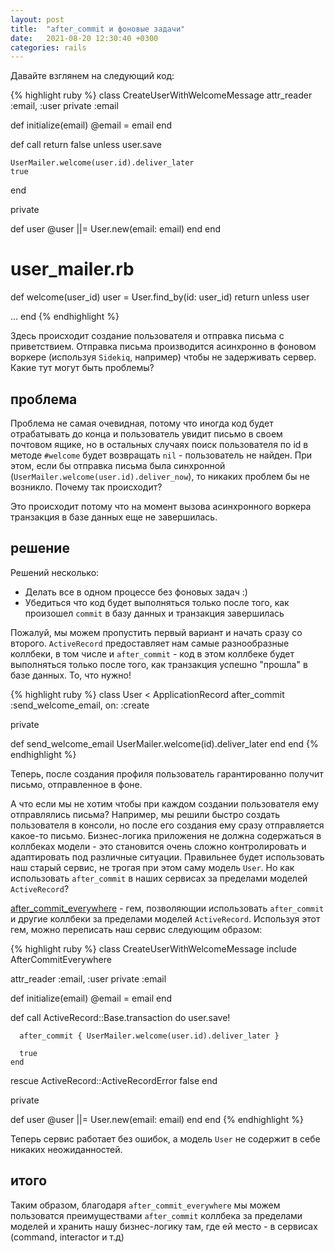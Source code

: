 ```yaml
---
layout: post
title:  "after_commit и фоновые задачи"
date:   2021-08-20 12:30:40 +0300
categories: rails
---
```

Давайте взглянем на следующий код:

{% highlight ruby %}
class CreateUserWithWelcomeMessage
  attr_reader :email, :user
  private :email

  def initialize(email)
    @email = email
  end

  def call
    return false unless user.save

    UserMailer.welcome(user.id).deliver_later
    true
  end

  private

  def user
    @user ||= User.new(email: email)
  end
end

# user_mailer.rb

def welcome(user_id)
  user = User.find_by(id: user_id)
  return unless user

  ...
end
{% endhighlight %}

Здесь происходит создание пользователя и отправка письма с приветствием. Отправка письма производится асинхронно в фоновом воркере (используя `Sidekiq`, например) чтобы не задерживать сервер. Какие тут могут быть проблемы?

## проблема

Проблема не самая очевидная, потому что иногда код будет отрабатывать до конца и пользователь увидит письмо в своем почтовом ящике, но в остальных случаях поиск пользователя по id в методе `#welcome` будет возвращать `nil` - пользователь не найден. При этом, если бы отправка письма была синхронной (`UserMailer.welcome(user.id).deliver_now`), то никаких проблем бы не возникло. Почему так происходит?

Это происходит потому что на момент вызова асинхронного воркера транзакция в базе данных еще не завершилась.

## решение

Решений несколько:

- Делать все в одном процессе без фоновых задач :)
- Убедиться что код будет выполняться только после того, как произошел `commit` в базу данных и транзакция завершилась

Пожалуй, мы можем пропустить первый вариант и начать сразу со второго. `ActiveRecord` предоставляет нам самые разнообразные коллбеки, в том числе и `after_commit` - код в этом коллбеке будет выполняться только после того, как транзакция успешно "прошла" в базе данных. То, что нужно!

{% highlight ruby %}
class User < ApplicationRecord
  after_commit :send_welcome_email, on: :create

  private

  def send_welcome_email
    UserMailer.welcome(id).deliver_later
  end
end
{% endhighlight %}

Теперь, после создания профиля пользователь гарантированно получит письмо, отправленное в фоне.

А что если мы не хотим чтобы при каждом создании пользователя ему отправлялись письма? Например, мы решили быстро создать пользователя в консоли, но после его создания ему сразу отправляется какое-то письмо. Бизнес-логика приложения не должна содержаться в коллбеках модели - это становится очень сложно контролировать и адаптировать под различные ситуации. Правильнее будет использовать наш старый сервис, не трогая при этом саму модель `User`. Но как использовать `after_commit` в наших сервисах за пределами моделей `ActiveRecord`?

[after_commit_everywhere](https://github.com/Envek/after_commit_everywhere) - гем, позволяющии использовать `after_commit` и другие коллбеки за пределами моделей `ActiveRecord`. Используя этот гем, можно переписать наш сервис следующим образом:

{% highlight ruby %}
class CreateUserWithWelcomeMessage
  include AfterCommitEverywhere

  attr_reader :email, :user
  private :email

  def initialize(email)
    @email = email
  end

  def call
    ActiveRecord::Base.transaction do
      user.save!

      after_commit { UserMailer.welcome(user.id).deliver_later }

      true
    end
  rescue ActiveRecord::ActiveRecordError
    false
  end

  private

  def user
    @user ||= User.new(email: email)
  end
end
{% endhighlight %}

Теперь сервис работает без ошибок, а модель `User` не содержит в себе никаких неожиданностей.

## итого

Таким образом, благодаря `after_commit_everywhere` мы можем пользоватся преимуществами `after_commit` коллбека за пределами моделей и хранить нашу бизнес-логику там, где ей место - в сервисах (command, interactor и т.д) 
